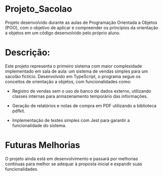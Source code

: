 # Projeto_Sacolao
Projeto desenvolvido durante as aulas de Programação Orientada a Objetos (POO), com o objetivo de aplicar e compreender os princípios da orientação a objetos em um código desenvolvido pelo próprio aluno.

# Descrição:
Este projeto representa o primeiro sistema com maior complexidade implementado em sala de aula: um sistema de vendas simples para um sacolão fictício. Desenvolvido em TypeScript, o programa segue os conceitos de orientação a objetos, com funcionalidades como:

  - Registro de vendas sem o uso de banco de dados externo, utilizando classes internas para armazenamento temporário das informações.

  - Geração de relatórios e notas de compra em PDF utilizando a biblioteca pdfkit.

  - Implementação de testes simples com Jest para garantir a funcionalidade do sistema.

# Futuras Melhorias

O projeto ainda está em desenvolvimento e passará por melhorias contínuas para melhor se adequar à proposta inicial e expandir suas funcionalidades.
